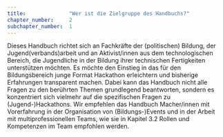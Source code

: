 ```yaml
---
title: 				"Wer ist die Zielgruppe des Handbuchs?"
chapter_number: 	2
subchapter_number:	1
---     
```


Dieses Handbuch richtet sich an Fachkräfte der (politischen) Bildung, der Jugend(verbands)arbeit und an Aktivist/innen aus dem technologischen Bereich, die Jugendliche in der Bildung ihrer technischen Fertigkeiten unterstützen möchten. Es möchte den Einstieg in das für den Bildungsbereich junge Format Hackathon erleichtern und bisherige Erfahrungen transparent machen. Dabei kann das Handbuch nicht alle Fragen zu den berührten Themen grundlegend beantworten, sondern es konzentriert sich vielmehr auf die spezifischen Fragen zu (Jugend-)Hackathons. Wir empfehlen das Handbuch Macher/innen mit Vorerfahrung in der Organisation von (Bildungs-)Events und in der Arbeit mit multiprofessionellen Teams, wie sie in Kapitel 3.2 Rollen und Kompetenzen im Team empfohlen werden.